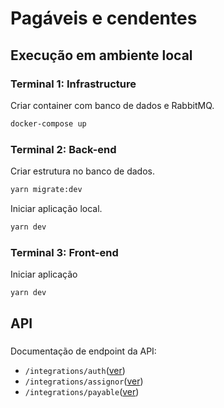 # Pagáveis e cendentes

## Execução em ambiente local
### Terminal 1: Infrastructure
Criar container com banco de dados e RabbitMQ.
```sh
docker-compose up
```
### Terminal 2: Back-end
Criar estrutura no banco de dados.
```sh
yarn migrate:dev 
```
Iniciar aplicação local.
```sh
yarn dev 
```
### Terminal 3: Front-end
Iniciar aplicação
```sh
yarn dev 
```

## API
### 
Documentação de endpoint da API:
- `/integrations/auth`([ver](./api-payable/src/integrations/auth/API.md))
- `/integrations/assignor`([ver](./api-payable/src/integrations/assignor/API.md))
- `/integrations/payable`([ver](./api-payable/src/integrations/payable/API.md))
